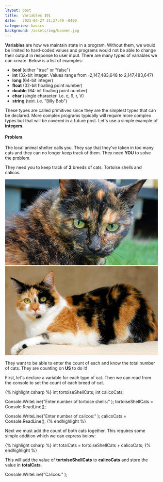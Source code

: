 ```yaml
---
layout: post
title:  Variables 101
date:   2021-04-27 21:27:49 -0400
categories: basics
background: /assets/img/banner.jpg
---
```


**Variables** are how we maintain state in a program.  Without them, we would be limited to hard-coded values and programs would not be able to change their output in response to user input.  There are many types of variables we can create.  Below is a list of examples:

* **bool** (either "true" or "false")
* **int** (32-bit integer.  Values range from -2,147,483,648 to 2,147,483,647)
* **long** (64-bit integer)
* **float** (32-bit floating point number)
* **double** (64-bit floating point number)
* **char** (single character.  i.e. c, 9, r, V)
* **string** (text.  i.e. "Billy Bob")

These types are called primitives since they are the simplest types that can be declared.  More complex programs typically will require more complex types but that will be covered in a future post.  Let's use a simple example of **integers**.  

#### Problem 
The local animal shelter calls you.  They say that they've taken in too many cats and they can no longer keep track of them.  They need **YOU** to solve the problem.

They need you to keep track of **2** breeds of cats.  Tortoise shells and calicos.

<img src="/assets/img/variables101/tortoiseshell.jpg" width="750"/>

<img src="/assets/img/variables101/calico.jpg" width="750"/>

They want to be able to enter the count of each and know the total number of cats.  They are counting on **US** to do it!

First, let's declare a variable for each type of cat.  Then we can read from the console to set the count of each breed of cat.

{% highlight csharp %}
int tortoiseShellCats;
int calicoCats;      

Console.WriteLine("Enter number of tortoise shells:" );
tortoiseShellCats = Console.ReadLine();

Console.WriteLine("Enter number of calicos:" );
calicoCats = Console.ReadLine();
{% endhighlight %}

Next we must add the count of both cats together.  This requires some simple addition which we can express below:

{% highlight csharp %}
int totalCats = tortoiseShellCats + calicoCats;
{% endhighlight %}

This will add the value of **tortoiseShellCats** to **calicoCats** and store the value in **totalCats**.

Console.WriteLine("Calicos:" );        

